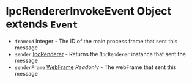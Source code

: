 # IpcRendererInvokeEvent Object extends `Event`

* `frameId` Integer - The ID of the main process frame that sent this message
* `sender` [IpcRenderer](../ipc-renderer.md) - Returns the `IpcRenderer` instance that sent the message
* `senderFrame` [WebFrame](../web-frame-main.md) _Readonly_ - The webFrame that sent this message
